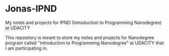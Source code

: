 # Jonas-IPND
My notes and projects for IPND (Introduction to Programming Nanodegree) at UDACITY

This repository is meant to store my notes and projects for Nanodegree program called "Introduction to Programming Nanodegree"
at UDACITY that I am participating in.
